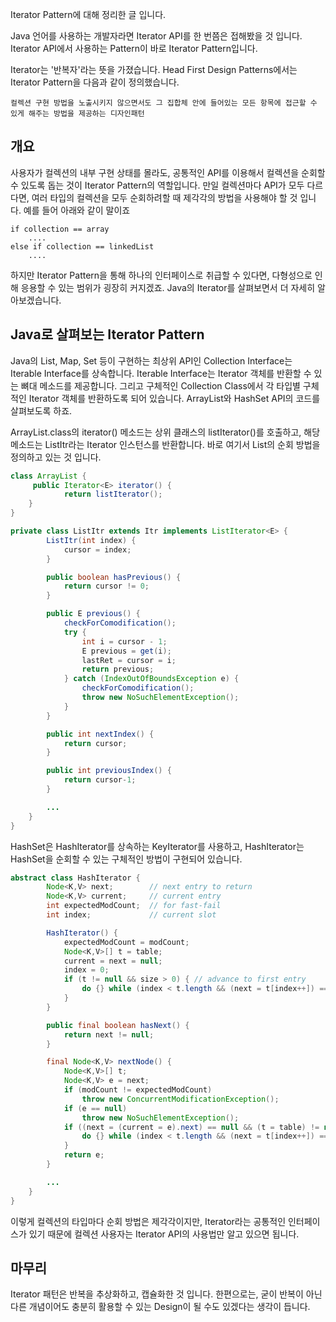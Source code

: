 Iterator Pattern에 대해 정리한 글 입니다.

Java 언어를 사용하는 개발자라면 Iterator API를 한 번쯤은 접해봤을 것 입니다. Iterator API에서 사용하는 Pattern이 바로 Iterator Pattern입니다.

Iterator는 '반복자'라는 뜻을 가졌습니다. Head First Design Patterns에서는 Iterator Pattern을 다음과 같이 정의했습니다.

`컬렉션 구현 방법을 노출시키지 않으면서도 그 집합체 안에 들어있는 모든 항목에 접근할 수 있게 해주는 방법을 제공하는 디자인패턴`


## 개요

사용자가 컬렉션의 내부 구현 상태를 몰라도, 공통적인 API를 이용해서 컬렉션을 순회할 수 있도록 돕는 것이 Iterator Pattern의 역할입니다. 만일 컬렉션마다 API가 모두 다르다면, 여러 타입의 컬렉션을 모두 순회하려할 때 제각각의 방법을 사용해야 할 것 입니다. 예를 들어 아래와 같이 말이죠
```
if collection == array
    ....
else if collection == linkedList
    ....
```

하지만 Iterator Pattern을 통해 하나의 인터페이스로 취급할 수 있다면, 다형성으로 인해 응용할 수 있는 범위가 굉장히 커지겠죠. Java의 Iterator를 살펴보면서 더 자세히 알아보겠습니다.

## Java로 살펴보는 Iterator Pattern

Java의 List, Map, Set 등이 구현하는 최상위 API인 Collection Interface는 Iterable Interface를 상속합니다. Iterable Interface는 Iterator 객체를 반환할 수 있는 뼈대 메소드를 제공합니다. 그리고 구체적인 Collection Class에서 각 타입별 구체적인 Iterator 객체를 반환하도록 되어 있습니다. ArrayList와 HashSet API의 코드를 살펴보도록 하죠.

ArrayList.class의 iterator() 메소드는 상위 클래스의 listIterator()를 호출하고, 해당 메소드는 ListItr라는 Iterator 인스턴스를 반환합니다. 바로 여기서 List의 순회 방법을 정의하고 있는 것 입니다.

```java
class ArrayList {
     public Iterator<E> iterator() {
            return listIterator();
    }
}

private class ListItr extends Itr implements ListIterator<E> {
        ListItr(int index) {
            cursor = index;
        }

        public boolean hasPrevious() {
            return cursor != 0;
        }

        public E previous() {
            checkForComodification();
            try {
                int i = cursor - 1;
                E previous = get(i);
                lastRet = cursor = i;
                return previous;
            } catch (IndexOutOfBoundsException e) {
                checkForComodification();
                throw new NoSuchElementException();
            }
        }

        public int nextIndex() {
            return cursor;
        }

        public int previousIndex() {
            return cursor-1;
        }

        ...
    }
}
```

HashSet은 HashIterator를 상속하는 KeyIterator를 사용하고, HashIterator는 HashSet을 순회할 수 있는 구체적인 방법이 구현되어 있습니다.

```java
abstract class HashIterator {
        Node<K,V> next;        // next entry to return
        Node<K,V> current;     // current entry
        int expectedModCount;  // for fast-fail
        int index;             // current slot

        HashIterator() {
            expectedModCount = modCount;
            Node<K,V>[] t = table;
            current = next = null;
            index = 0;
            if (t != null && size > 0) { // advance to first entry
                do {} while (index < t.length && (next = t[index++]) == null);
            }
        }

        public final boolean hasNext() {
            return next != null;
        }

        final Node<K,V> nextNode() {
            Node<K,V>[] t;
            Node<K,V> e = next;
            if (modCount != expectedModCount)
                throw new ConcurrentModificationException();
            if (e == null)
                throw new NoSuchElementException();
            if ((next = (current = e).next) == null && (t = table) != null) {
                do {} while (index < t.length && (next = t[index++]) == null);
            }
            return e;
        }

        ...
    }
}
```

이렇게 컬렉션의 타입마다 순회 방법은 제각각이지만, Iterator라는 공통적인 인터페이스가 있기 때문에 컬렉션 사용자는 Iterator API의 사용법만 알고 있으면 됩니다.

## 마무리

Iterator 패턴은 반복을 추상화하고, 캡슐화한 것 입니다. 한편으로는, 굳이 반복이 아닌 다른 개념이어도 충분히 활용할 수 있는 Design이 될 수도 있겠다는 생각이 듭니다.